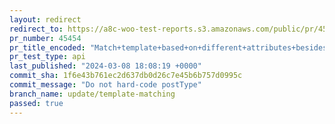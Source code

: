 ```yaml
---
layout: redirect
redirect_to: https://a8c-woo-test-reports.s3.amazonaws.com/public/pr/45454/api/index.html
pr_number: 45454
pr_title_encoded: "Match+template+based+on+different+attributes+besides+product+types"
pr_test_type: api
last_published: "2024-03-08 18:08:19 +0000"
commit_sha: 1f6e43b761ec2d637db0d26c7e45b6b757d0995c
commit_message: "Do not hard-code postType"
branch_name: update/template-matching
passed: true
---
```

